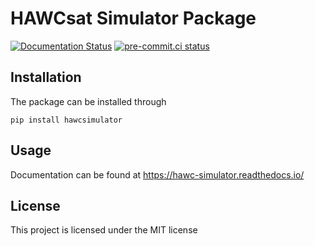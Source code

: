 # HAWCsat Simulator Package

[![Documentation Status](https://readthedocs.org/projects/hawc-simulator/badge/?version=latest)](https://usask_arg_example.readthedocs.io/en/latest/?badge=latest)
[![pre-commit.ci status](https://results.pre-commit.ci/badge/github/usask-arg/hawc-simulator/main.svg)](https://results.pre-commit.ci/latest/github/usask-arg/usask_arg_example/main)

## Installation
The package can be installed through

`pip install hawcsimulator`

## Usage
Documentation can be found at  https://hawc-simulator.readthedocs.io/

## License
This project is licensed under the MIT license
